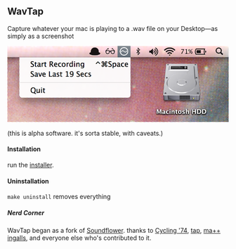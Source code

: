 ## WavTap

Capture whatever your mac is playing to a .wav file on your Desktop—as simply as a screenshot

![](screenshot.png)

(this is alpha software. it's sorta stable, with caveats.)

#### Installation

run the [installer](https://github.com/downloads/pje/WavTap/WavTap%200.2.0.pkg).

#### Uninstallation

`make uninstall` removes everything

##### Nerd Corner

WavTap began as a fork of [Soundflower](https://github.com/Cycling74/Soundflower). thanks to [Cycling '74](http://cycling74.com), [tap](http://github.com/tap), [ma++ ingalls](http://sfsound.org/matt.html), and everyone else who's contributed to it.
